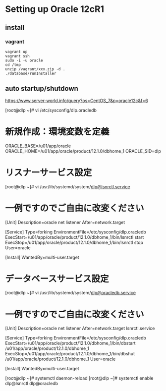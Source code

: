 # Setting up Oracle 12cR1

## install

### vagrant

```
vagrant up
vagrant ssh
sudo -i -u oracle
cd /tmp
unzip /vagrant/xxx.zip -d .
./database/runInstaller
```

## auto startup/shutdown

https://www.server-world.info/query?os=CentOS_7&p=oracle12c&f=6

[root@dlp ~]# vi /etc/sysconfig/dlp.oracledb
# 新規作成：環境変数を定義
ORACLE_BASE=/u01/app/oracle
ORACLE_HOME=/u01/app/oracle/product/12.1.0/dbhome_1
ORACLE_SID=dlp
# リスナーサービス設定
[root@dlp ~]# vi /usr/lib/systemd/system/dlp@lsnrctl.service
# 一例ですのでご自由に改変ください
 [Unit]
Description=oracle net listener
After=network.target

[Service]
Type=forking
EnvironmentFile=/etc/sysconfig/dlp.oracledb
ExecStart=/u01/app/oracle/product/12.1.0/dbhome_1/bin/lsnrctl start
ExecStop=/u01/app/oracle/product/12.1.0/dbhome_1/bin/lsnrctl stop
User=oracle

[Install]
WantedBy=multi-user.target

# データベースサービス設定
[root@dlp ~]# vi /usr/lib/systemd/system/dlp@oracledb.service
# 一例ですのでご自由に改変ください
 [Unit]
Description=oracle net listener
After=network.target lsnrctl.service

[Service]
Type=forking
EnvironmentFile=/etc/sysconfig/dlp.oracledb
ExecStart=/u01/app/oracle/product/12.1.0/dbhome_1/bin/dbstart /u01/app/oracle/product/12.1.0/dbhome_1
ExecStop=/u01/app/oracle/product/12.1.0/dbhome_1/bin/dbshut /u01/app/oracle/product/12.1.0/dbhome_1
User=oracle

[Install]
WantedBy=multi-user.target

[root@dlp ~]# systemctl daemon-reload 
[root@dlp ~]# systemctl enable dlp@lsnrctl dlp@oracledb 
